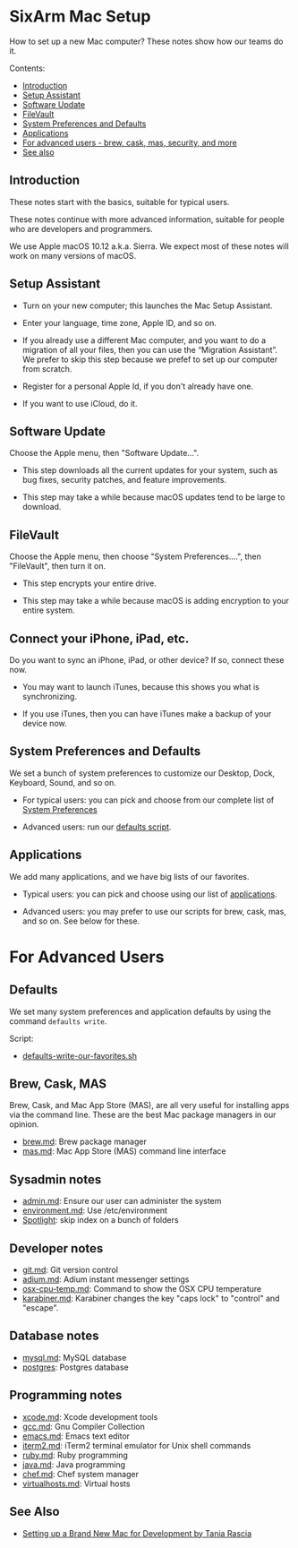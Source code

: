 # SixArm Mac Setup

How to set up a new Mac computer? These notes show how our teams do it.

Contents:

* [Introduction](#introduction)
* [Setup Assistant](#setup-assistant)
* [Software Update](#software-update)
* [FileVault](#filevault)
* [System Preferences and Defaults](#set-system-preferences-and-defaults)
* [Applications](#applications)
* [For advanced users - brew, cask, mas, security, and more](#for-advanced-users)
* [See also](#see-also)


<h2><a name="introduction">Introduction</a></h2>

These notes start with the basics, suitable for typical users.

These notes continue with more advanced information, suitable for people who are developers and programmers.

We use Apple macOS 10.12 a.k.a. Sierra. We expect most of these notes will work on many versions of macOS.


<h2><a name="setup-assistant">Setup Assistant</a></h2>

* Turn on your new computer; this launches the Mac Setup Assistant.

* Enter your language, time zone, Apple ID, and so on.

* If you already use a different Mac computer, and you want to do a migration of all your files, then you can use the “Migration Assistant”. We prefer to skip this step because we prefef to set up our computer from scratch.

* Register for a personal Apple Id, if you don't already have one.

* If you want to use iCloud, do it.


<h2><a name="software-update">Software Update</a></h2>

Choose the Apple menu, then "Software Update...".

* This step downloads all the current updates for your system, such as bug fixes, security patches, and feature improvements.

* This step may take a while because macOS updates tend to be large to download.


<h2><a name="filevault">FileVault</a></h2>

Choose the Apple menu, then choose "System Preferences....", then "FileVault", then turn it on.

* This step encrypts your entire drive.

* This step may take a while because macOS is adding encryption to your entire system.


<h2><a name="connect-your-iphone-ipad-etc">Connect your iPhone, iPad, etc.</a></h2>

Do you want to sync an iPhone, iPad, or other device? If so, connect these now.

* You may want to launch iTunes, because this shows you what is synchronizing.

* If you use iTunes, then you can have iTunes make a backup of your device now.


<h2><a name="system-preferences-and-defaults">System Preferences and Defaults</a></h2>

We set a bunch of system preferences to customize our Desktop, Dock, Keyboard, Sound, and so on.

* For typical users: you can pick and choose from our complete list of <a href="notes/system_preferences.md">System Preferences</a>

* Advanced users: run our <a href="bin/defaults-write-our-favorites.sh">defaults script</a>.


<h2><a name="applications">Applications</a></h2>

We add many applications, and we have big lists of our favorites.

* Typical users: you can pick and choose using our list of <a href="notes/applications.md">applications</a>.

* Advanced users: you may prefer to use our scripts for brew, cask, mas, and so on. See below for these.


# For Advanced Users


## Defaults

We set many system preferences and application defaults by using the command `defaults write`.

Script:

  * <a href="bin/defaults-write-our-favorites.sh">defaults-write-our-favorites.sh</a>


## Brew, Cask, MAS

Brew, Cask, and Mac App Store (MAS), are all very useful for installing apps via the command line. These are the best Mac package managers in our opinion.

* <a href="notes/brew.md">brew.md</a>: Brew package manager
* <a href="notes/mas.md">mas.md</a>: Mac App Store (MAS) command line interface


## Sysadmin notes

* <a href="notes/admin.md">admin.md</a>: Ensure our user can administer the system
* <a href="notes/environment.md">environment.md</a>: Use /etc/environment
* <a href="notes/spotlight.md">Spotlight</a>: skip index on a bunch of folders


## Developer notes

* <a href="notes/git.md">git.md</a>: Git version control</a>
* <a href="notes/adium.md">adium.md</a>: Adium instant messenger settings</a>
* <a href="notes/osx-cpu-temp.md">osx-cpu-temp.md</a>: Command to show the OSX CPU temperature</a>
* <a href="notes/karabiner.md">karabiner.md</a>: Karabiner changes the key "caps lock" to "control" and "escape".


## Database notes

* <a href="notes/mysql.md">mysql.md</a>: MySQL database</a>
* <a href="notes/postgres.md">postgres</a>: Postgres database</a>


## Programming notes

* <a href="notes/xcode.md">xcode.md</a>: Xcode development tools</a>
* <a href="notes/gcc.md">gcc.md</a>: Gnu Compiler Collection
* <a href="notes/emacs.md">emacs.md</a>: Emacs text editor</a>
* <a href="notes/iterm2.md">iterm2.md</a>: iTerm2 terminal emulator for Unix shell commands
* <a href="notes/ruby.md">ruby.md</a>: Ruby programming
* <a href="notes/java.md">java.md</a>: Java programming
* <a href="notes/chef.md">chef.md</a>: Chef system manager
* <a href="notes/virtualhosts.md">virtualhosts.md</a>: Virtual hosts


<h2><a name="see-also">See Also</a></h2>

* [Setting up a Brand New Mac for Development by Tania Rascia](https://www.taniarascia.com/setting-up-a-brand-new-mac-for-development/)
